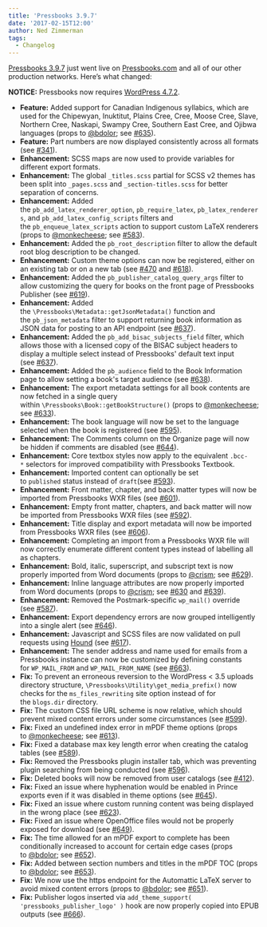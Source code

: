```yaml
---
title: 'Pressbooks 3.9.7'
date: '2017-02-15T12:00'
author: Ned Zimmerman
tags:
  - Changelog
---
```


[Pressbooks 3.9.7](https://github.com/pressbooks/pressbooks/releases/tag/v3.9.7) just went
live on [Pressbooks.com](https://pressbooks.com) and all of our other production networks.
Here’s what changed:

**NOTICE:** Pressbooks now
requires [WordPress 4.7.2](https://wordpress.org/news/2017/01/wordpress-4-7-2-security-release/).

- **Feature:** Added support for Canadian Indigenous syllabics, which are used for the
  Chipewyan, Inuktitut, Plains Cree, Cree, Moose Cree, Slave, Northern Cree, Naskapi,
  Swampy Cree, Southern East Cree, and Ojibwa languages (props
  to [@bdolor](https://github.com/bdolor);
  see [#635](https://github.com/pressbooks/pressbooks/pull/635)).
- **Feature:** Part numbers are now displayed consistently across all formats
  (see [#341](https://github.com/pressbooks/pressbooks/issues/341)).
- **Enhancement:** SCSS maps are now used to provide variables for different export
  formats.
- **Enhancement:** The global `_titles.scss` partial for SCSS v2 themes has been split
  into `_pages.scss` and `_section-titles.scss` for better separation of concerns.
- **Enhancement:** Added
  the `pb_add_latex_renderer_option`, `pb_require_latex`, `pb_latex_renderers`,
  and `pb_add_latex_config_scripts` filters and the `pb_enqueue_latex_scripts` action to
  support custom LaTeX renderers (props to [@monkecheese](https://github.com/monkecheese);
  see [#583](https://github.com/pressbooks/pressbooks/pull/583)).
- **Enhancement:** Added the `pb_root_description` filter to allow the default root blog
  description to be changed.
- **Enhancement:** Custom theme options can now be registered, either on an existing tab
  or on a new tab
  (see [#470](https://github.com/pressbooks/pressbooks/issues/470) and [#618](https://github.com/pressbooks/pressbooks/pull/618)).
- **Enhancement:** Added the `pb_publisher_catalog_query_args` filter to allow customizing
  the query for books on the front page of Pressbooks Publisher
  (see [#619](https://github.com/pressbooks/pressbooks/issues/619)).
- **Enhancement:** Added the `\Pressbooks\Metadata::getJsonMetadata()` function and
  the `pb_json_metadata` filter to support returning book information as JSON data for
  posting to an API endpoint
  (see [#637](https://github.com/pressbooks/pressbooks/pull/637)).
- **Enhancement:** Added the `pb_add_bisac_subjects_field` filter, which allows those with
  a licensed copy of the BISAC subject headers to display a multiple select instead of
  Pressbooks' default text input
  (see [#637](https://github.com/pressbooks/pressbooks/pull/637)).
- **Enhancement:** Added the `pb_audience` field to the Book Information page to allow
  setting a book's target audience
  (see [#638](https://github.com/pressbooks/pressbooks/pull/638)).
- **Enhancement:** The export metadata settings for all book contents are now fetched in a
  single query within `\Pressbooks\Book::getBookStructure()` (props
  to [@monkecheese](https://github.com/monkecheese);
  see [#633](https://github.com/pressbooks/pressbooks/pull/633)).
- **Enhancement:** The book language will now be set to the language selected when the
  book is registered (see [#595](https://github.com/pressbooks/pressbooks/issues/595)).
- **Enhancement:** The Comments column on the Organize page will now be hidden if comments
  are disabled (see [#644](https://github.com/pressbooks/pressbooks/pull/644)).
- **Enhancement:** Core textbox styles now apply to the equivalent `.bcc-*` selectors for
  improved compatibility with Pressbooks Textbook.
- **Enhancement:** Imported content can optionally be set to `published` status instead
  of `draft`(see [#593](https://github.com/pressbooks/pressbooks/issues/593)).
- **Enhancement:** Front matter, chapter, and back matter types will now be imported from
  Pressbooks WXR files (see [#601](https://github.com/pressbooks/pressbooks/issues/601)).
- **Enhancement:** Empty front matter, chapters, and back matter will now be imported from
  Pressbooks WXR files (see [#592](https://github.com/pressbooks/pressbooks/issues/592)).
- **Enhancement:** Title display and export metadata will now be imported from Pressbooks
  WXR files (see [#606](https://github.com/pressbooks/pressbooks/issues/606)).
- **Enhancement:** Completing an import from a Pressbooks WXR file will now correctly
  enumerate different content types instead of labelling all as chapters.
- **Enhancement:** Bold, italic, superscript, and subscript text is now properly imported
  from Word documents (props to [@crism](https://github.com/crism);
  see [#629](https://github.com/pressbooks/pressbooks/pull/629)).
- **Enhancement:** Inline language attributes are now properly imported from Word
  documents (props to [@crism](https://github.com/crism);
  see [#630](https://github.com/pressbooks/pressbooks/issues/630) and [#639](https://github.com/pressbooks/pressbooks/pull/639)).
- **Enhancement:** Removed the Postmark-specific `wp_mail()` override
  (see [#587](https://github.com/pressbooks/pressbooks/issues/587)).
- **Enhancement:** Export dependency errors are now grouped intelligently into a single
  alert (see [#646](https://github.com/pressbooks/pressbooks/pull/646)).
- **Enhancement:** Javascript and SCSS files are now validated on pull requests
  using [Hound](https://houndci.com/) (see [#617](https://github.com/pressbooks/pressbooks/issues/617)).
- **Enhancement:** The sender address and name used for emails from a Pressbooks instance
  can now be customized by defining constants
  for `WP_MAIL_FROM` and `WP_MAIL_FROM_NAME` (see [#663](https://github.com/pressbooks/pressbooks/pull/663)).
- **Fix:** To prevent an erroneous reversion to the WordPress < 3.5 uploads directory
  structure, `\Pressbooks\Utility\get_media_prefix()` now checks for
  the `ms_files_rewriting` site option instead of for the `blogs.dir` directory.
- **Fix:** The custom CSS file URL scheme is now relative, which should prevent mixed
  content errors under some circumstances
  (see [#599](https://github.com/pressbooks/pressbooks/issues/599)).
- **Fix:** Fixed an undefined index error in mPDF theme options (props
  to [@monkecheese](https://github.com/monkecheese);
  see [#613](https://github.com/pressbooks/pressbooks/pull/613)).
- **Fix:** Fixed a database max key length error when creating the catalog tables
  (see [#589](https://github.com/pressbooks/pressbooks/issues/589)).
- **Fix:** Removed the Pressbooks plugin installer tab, which was preventing plugin
  searching from being conducted
  (see [#596](https://github.com/pressbooks/pressbooks/issues/596)).
- **Fix:** Deleted books will now be removed from user catalogs
  (see [#412](https://github.com/pressbooks/pressbooks/issues/412)).
- **Fix:** Fixed an issue where hyphenation would be enabled in Prince exports even if it
  was disabled in theme options
  (see [#645](https://github.com/pressbooks/pressbooks/pull/645)).
- **Fix:** Fixed an issue where custom running content was being displayed in the wrong
  place (see [#623](https://github.com/pressbooks/pressbooks/issues/623)).
- **Fix:** Fixed an issue where OpenOffice files would not be properly exposed for
  download (see [#649](https://github.com/pressbooks/pressbooks/issues/649)).
- **Fix:** The time allowed for an mPDF export to complete has been conditionally
  increased to account for certain edge cases (props
  to [@bdolor](https://github.com/bdolor);
  see [#652](https://github.com/pressbooks/pressbooks/pull/652 'conditional increase of time limit for edge cases')).
- **Fix:** Added between section numbers and titles in the mPDF TOC (props
  to [@bdolor](https://github.com/bdolor);
  see [#653](https://github.com/pressbooks/pressbooks/pull/653)).
- **Fix:** We now use the https endpoint for the Automattic LaTeX server to avoid mixed
  content errors (props to [@bdolor](https://github.com/bdolor);
  see [#651](https://github.com/pressbooks/pressbooks/pull/651)).
- **Fix:** Publisher logos inserted
  via `add_theme_support( 'pressbooks_publisher_logo' )` hook are now properly copied into
  EPUB outputs (see [#666](https://github.com/pressbooks/pressbooks/pull/666)).
